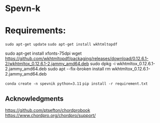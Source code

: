 

# Spevn-k

# Requirements:

`sudo apt-get update`
`sudo apt-get install wkhtmltopdf`

sudo apt-get install xfonts-75dpi
wget https://github.com/wkhtmltopdf/packaging/releases/download/0.12.6.1-2/wkhtmltox_0.12.6.1-2.jammy_amd64.deb
sudo dpkg -i wkhtmltox_0.12.6.1-2.jammy_amd64.deb
sudo apt --fix-broken install
rm wkhtmltox_0.12.6.1-2.jammy_amd64.deb 

`conda create -n spevnik python=3.11`
`pip install -r requirement.txt`

## Acknowledgments

https://github.com/ptsefton/chordprobook
https://www.chordpro.org/chordpro/support/